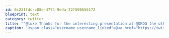 ```yaml
---
id: 0c231fdc-c88e-4774-9eda-22f590656172
blueprint: text
category: twitter
title: "'@luxe Thanks for the interesting presentation at @OKDG the other night.  Finding delight everywhere I look now."
caption: '<span class="username username_linked">@<a href="https://twitter.com/luxe" title="L X C">luxe</a></span> Thanks for the interesting presentation at @OKDG the other night.  Finding delight everywhere I look now.'
---
```

